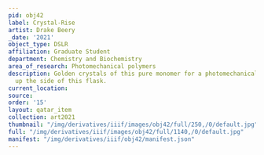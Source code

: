 ```yaml
---
pid: obj42
label: Crystal-Rise
artist: Drake Beery
_date: '2021'
object_type: DSLR
affiliation: Graduate Student
department: Chemistry and Biochemistry
area_of_research: Photomechanical polymers
description: Golden crystals of this pure monomer for a photomechanical polymer grow
  up the side of this flask.
current_location: 
source: 
order: '15'
layout: qatar_item
collection: art2021
thumbnail: "/img/derivatives/iiif/images/obj42/full/250,/0/default.jpg"
full: "/img/derivatives/iiif/images/obj42/full/1140,/0/default.jpg"
manifest: "/img/derivatives/iiif/obj42/manifest.json"
---
```

